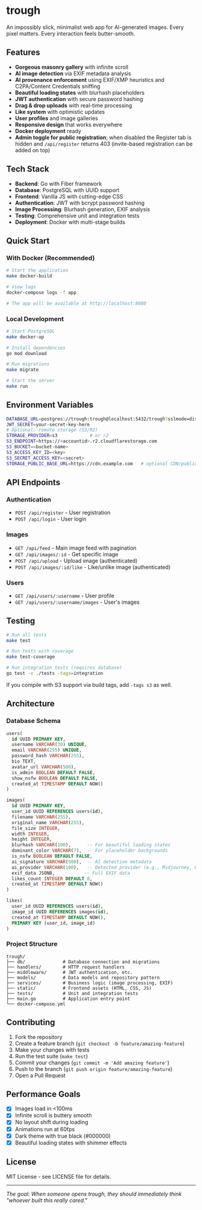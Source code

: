 # trough

An impossibly slick, minimalist web app for AI-generated images. Every pixel matters. Every interaction feels butter-smooth.

## Features

- **Gorgeous masonry gallery** with infinite scroll
- **AI image detection** via EXIF metadata analysis
- **AI provenance enforcement** using EXIF/XMP heuristics and C2PA/Content Credentials sniffing
- **Beautiful loading states** with blurhash placeholders
- **JWT authentication** with secure password hashing
- **Drag & drop uploads** with real-time processing
- **Like system** with optimistic updates
- **User profiles** and image galleries
- **Responsive design** that works everywhere
- **Docker deployment** ready
- **Admin toggle for public registration**; when disabled the Register tab is hidden and `/api/register` returns 403 (invite-based registration can be added on top)

## Tech Stack

- **Backend**: Go with Fiber framework
- **Database**: PostgreSQL with UUID support
- **Frontend**: Vanilla JS with cutting-edge CSS
- **Authentication**: JWT with bcrypt password hashing
- **Image Processing**: Blurhash generation, EXIF analysis
- **Testing**: Comprehensive unit and integration tests
- **Deployment**: Docker with multi-stage builds

## Quick Start

### With Docker (Recommended)

```bash
# Start the application
make docker-build

# View logs
docker-compose logs -f app

# The app will be available at http://localhost:8080
```

### Local Development

```bash
# Start PostgreSQL
make docker-up

# Install dependencies
go mod download

# Run migrations
make migrate

# Start the server
make run
```

## Environment Variables

```bash
DATABASE_URL=postgres://trough:trough@localhost:5432/trough?sslmode=disable
JWT_SECRET=your-secret-key-here
# Optional: remote storage (S3/R2)
STORAGE_PROVIDER=s3            # or r2
S3_ENDPOINT=https://<accountid>.r2.cloudflarestorage.com
S3_BUCKET=<bucket-name>
S3_ACCESS_KEY_ID=<key>
S3_SECRET_ACCESS_KEY=<secret>
STORAGE_PUBLIC_BASE_URL=https://cdn.example.com   # optional CDN/public base URL
```

## API Endpoints

### Authentication
- `POST /api/register` - User registration
- `POST /api/login` - User login

### Images
- `GET /api/feed` - Main image feed with pagination
- `GET /api/images/:id` - Get specific image
- `POST /api/upload` - Upload image (authenticated)
- `POST /api/images/:id/like` - Like/unlike image (authenticated)

### Users
- `GET /api/users/:username` - User profile
- `GET /api/users/:username/images` - User's images

## Testing

```bash
# Run all tests
make test

# Run tests with coverage
make test-coverage

# Run integration tests (requires database)
go test -v ./tests -tags=integration
```

If you compile with S3 support via build tags, add `-tags s3` as well.

## Architecture

### Database Schema

```sql
users(
  id UUID PRIMARY KEY,
  username VARCHAR(30) UNIQUE,
  email VARCHAR(255) UNIQUE,
  password_hash VARCHAR(255),
  bio TEXT,
  avatar_url VARCHAR(500),
  is_admin BOOLEAN DEFAULT FALSE,
  show_nsfw BOOLEAN DEFAULT FALSE,
  created_at TIMESTAMP DEFAULT NOW()
)

images(
  id UUID PRIMARY KEY,
  user_id UUID REFERENCES users(id),
  filename VARCHAR(255),
  original_name VARCHAR(255),
  file_size INTEGER,
  width INTEGER,
  height INTEGER,
  blurhash VARCHAR(100),      -- For beautiful loading states
  dominant_color VARCHAR(7),  -- For placeholder backgrounds
  is_nsfw BOOLEAN DEFAULT FALSE,
  ai_signature VARCHAR(500),  -- AI detection metadata
  ai_provider VARCHAR(100),   -- Detected provider (e.g., Midjourney, OpenAI, Firefly)
  exif_data JSONB,           -- Full EXIF data
  likes_count INTEGER DEFAULT 0,
  created_at TIMESTAMP DEFAULT NOW()
)

likes(
  user_id UUID REFERENCES users(id),
  image_id UUID REFERENCES images(id),
  created_at TIMESTAMP DEFAULT NOW(),
  PRIMARY KEY (user_id, image_id)
)
```

### Project Structure

```
trough/
├── db/              # Database connection and migrations
├── handlers/        # HTTP request handlers
├── middleware/      # JWT authentication, etc.
├── models/          # Data models and repository pattern
├── services/        # Business logic (image processing, EXIF)
├── static/          # Frontend assets (HTML, CSS, JS)
├── tests/           # Unit and integration tests
├── main.go          # Application entry point
└── docker-compose.yml
```

## Contributing

1. Fork the repository
2. Create a feature branch (`git checkout -b feature/amazing-feature`)
3. Make your changes with tests
4. Run the test suite (`make test`)
5. Commit your changes (`git commit -m 'Add amazing feature'`)
6. Push to the branch (`git push origin feature/amazing-feature`)
7. Open a Pull Request

## Performance Goals

- [x] Images load in <100ms
- [x] Infinite scroll is buttery smooth
- [x] No layout shift during loading
- [x] Animations run at 60fps
- [x] Dark theme with true black (#000000)
- [x] Beautiful loading states with shimmer effects

## License

MIT License - see LICENSE file for details.

---

*The goal: When someone opens trough, they should immediately think "whoever built this really cared."*
